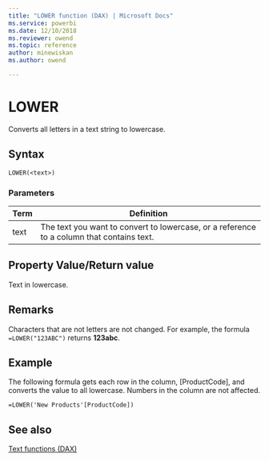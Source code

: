 ```yaml
---
title: "LOWER function (DAX) | Microsoft Docs"
ms.service: powerbi 
ms.date: 12/10/2018
ms.reviewer: owend
ms.topic: reference
author: minewiskan
ms.author: owend

---
```

# LOWER
Converts all letters in a text string to lowercase.  
  
## Syntax  
  
```dax
LOWER(<text>)  
```
  
### Parameters  
  
|Term|Definition|  
|--------|--------------|  
|text|The text you want to convert to lowercase, or a reference to a column that contains text.|  
  
## Property Value/Return value  
Text in lowercase.  
  
## Remarks  
Characters that are not letters are not changed. For example, the formula `=LOWER("123ABC")` returns **123abc**.  
  
## Example  
The following formula gets each row in the column, [ProductCode], and converts the value to all lowercase. Numbers in the column are not affected.  
  
```dax
=LOWER('New Products'[ProductCode])  
```
  
## See also  
[Text functions &#40;DAX&#41;](text-functions-dax.md)  
  
